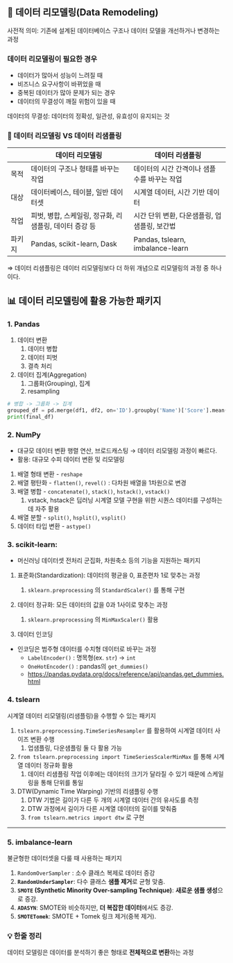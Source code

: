 ## 👀 데이터 리모델링(Data Remodeling)

사전적 의미: 기존에 설계된 데이터베이스 구조나 데이터 모델을 개선하거나 변경하는 과정

### 데이터 리모델링이 필요한 경우

- 데이터가 많아서 성능이 느려질 때
- 비즈니스 요구사항이 바뀌었을 때
- 중복된 데이터가 많아 문제가 되는 경우
- 데이터의 무결성이 깨질 위험이 있을 때

데이터의 무결성: 데이터의 정확성, 일관성, 유효성이 유지되는 것

### 🤔 데이터 리모델링 VS 데이터 리샘플링

|  | 데이터 리모델링 | 데이터 리샘플링 |
| --- | --- | --- |
| 목적 | 데이터의 구조나 형태를 바꾸는 작업 | 데이터의 시간 간격이나 샘플 수를 바꾸는 작업 |
| 대상 | 데이터베이스, 테이블, 일반 데이터셋 | 시계열 데이터, 시간 기반 데이터 |
| 작업 | 피벗, 병합, 스케일링, 정규화, 리샘플링, 데이터 증강 등 | 시간 단위 변환, 다운샘플링, 업샘플링, 보간법 |
| 파키지 | Pandas, scikit-learn, Dask | Pandas, tslearn, imbalance-learn |

⇒ 데이터 리샘플링은 데이터 리모델링보다 더 하위 개념으로 리모델링의 과정 중 하나이다.

## 📊 데이터 리모델링에 활용 가능한 패키지

### 1. Pandas

1. 데이터 변환
    1. 데이터 병합
    2. 데이터 피벗
    3. 결측 처리
2. 데이터 집계(Aggregation)
    1. 그룹화(Grouping), 집계
    2.  resampling

```python
# 병합 -> 그룹화 -> 집계
grouped_df = pd.merge(df1, df2, on='ID').groupby('Name')['Score'].mean().reset_index()
print(final_df)

```

### 2. NumPy

- 대규모 데이터 변환 행렬 연산, 브로드캐스팅 → 데이터 리모델링 과정이 빠르다.
- 활용: 대규모 수피 데이터 변환 및 리모델링

1. 배열 형태 변환 - `reshape`
2. 배열 평탄화 - `flatten()`, `revel()` : 다차원 배열을 1차원으로 변경
3. 배열 병합 - `concatenate()`, `stack()`, `hstack()`, `vstack()`
    1. vstack, hstack은 딥러닝 시계열 모델 구현을 위한 시퀀스 데이터를 구성하는 데 자주 활용
4. 배열 분할 - `split()`, `hsplit()`, `vsplit()`
5. 데이터 타입 변환 - `astype()` 

### 3. scikit-learn:

- 머신러닝 데이터셋 전처리 군집화, 차원축소 등의 기능을 지원하는 패키지
1. 표준화(Standardization): 데이터의 평균을 0, 표준편차 1로 맞추는 과정
    1. `sklearn.preprocessing` 의 `StandardScaler()` 를 통해 구현
    
    
2. 데이터 정규화: 모든 데이터의 값을 0과 1사이로 맞추는 과정
    1. `sklearn.preprocessing` 의 `MinMaxScaler()` 활용
3. 데이터 인코딩
- 인코딩은 범주형 데이터를 수치형 데이터로 바꾸는 과정
    - `LabelEncoder()` : 명목형(ex. `str`) → `int`
    - `OneHotEncoder()` : pandas의 `get_dummies()`
    - https://pandas.pydata.org/docs/reference/api/pandas.get_dummies.html

### 4. tslearn

시계열 데이터 리모델링(리샘플링)을 수행할 수 있는 패키지

1. `tslearn.preprocessing.TimeSeriesResampler` 를 활용하여 시계열 데이터 사이즈 변환 수행
    1. 업샘플링, 다운샘플링 둘 다 활용 가능
2. `from tslearn.preprocessing import TimeSeriesScalerMinMax` 를 통해 시계열 데이터 정규화 활용
    1. 데이터 리샘플링 작업 이후에는 데이터의 크기가 달라질 수 있기 때문에 스케일링을 통해 단위를 통일
3. DTW(Dynamic Time Warping) 기반의 리샘플링 수행
    1. DTW 기법은 길이가 다른 두 개의 시계열 데이터 간의 유사도를 측정
    2. DTW 과정에서 길이가 다른 시계열 데이터의 길이를 맞춰줌
    3. `from tslearn.metrics import dtw` 로 구현


---

### 5. imbalance-learn

불균형한 데이터셋을 다룰 때 사용하는 패키지

1. `RandomOverSampler` : 소수 클래스 복제로 데이터 증강
2. **`RandomUnderSampler`**: 다수 클래스 **샘플 제거**로 균형 맞춤.
3. **`SMOTE` (Synthetic Minority Over-sampling Technique)**: **새로운 샘플 생성**으로 증강.
4. **`ADASYN`**: SMOTE와 비슷하지만, **더 복잡한 데이터**에서도 증강.
5. **`SMOTETomek`**: SMOTE + Tomek 링크 제거(중복 제거).


### 💡 한줄 정리

데이터 모델링은 데이터를 분석하기 좋은 형태로 **전체적으로 변환**하는 과정
